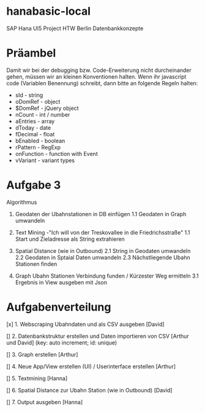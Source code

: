# hanabasic-local
SAP Hana UI5 Project HTW Berlin Datenbankkonzepte

# Präambel
Damit wir bei der debugging bzw. Code-Erweiterung nicht durcheinander gehen, müssen wir an kleinen Konventionen halten.
Wenn ihr javascript code (Variablen Benennung) schreibt, dann bitte an folgende Regeln halten:

- sId	       - string
- oDomRef	   - object
- $DomRef	   - jQuery object
- nCount	   - int / number
- aEntries	 - array
- dToday	   - date
- fDecimal	 - float
- bEnabled	 - boolean
- rPattern	 - RegExp
- onFunction - function with Event
- vVariant	 - variant types


# Aufgabe 3
Algorithmus

1. Geodaten der Ubahnstationen in DB einfügen
1.1 Geodaten in Graph umwandeln

1. Text Mining
-"Ich will von der Treskovallee in die Friedrichsstraße"
1.1 Start und Zieladresse als String extrahieren


2. Spatial Distance (wie in Outbound)
2.1 String in Geodaten umwandeln
2.2 Geodaten in Sptaial Daten umwandeln
2.3 Nächstliegende Ubahn Stationen finden

3. Graph Ubahn Stationen Verbindung funden / Kürzester Weg ermitteln
3.1 Ergebnis in View ausgeben mit Json


# Aufgabenverteilung

[x] 1. Webscraping Ubahndaten und als CSV ausgeben [David]

[] 2. Datenbankstruktur erstellen und Daten importieren von CSV [Arthur und David] (key: auto increment; id: unique)

[] 3. Graph erstellen [Arthur]

[] 4. Neue App/View erstellen (UI) / Userinterface erstellen [Arthur]

[] 5. Textmining [Hanna]

[] 6. Spatial Distance zur Ubahn Station (wie in Outbound) [David]

[] 7. Output ausgeben [Hanna]


